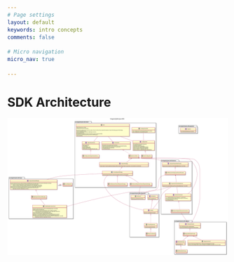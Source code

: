 ```yaml
---
# Page settings
layout: default
keywords: intro concepts
comments: false

# Micro navigation
micro_nav: true

---
```


# SDK Architecture

![SDK](/assets/img/sdk/SDK.svg)